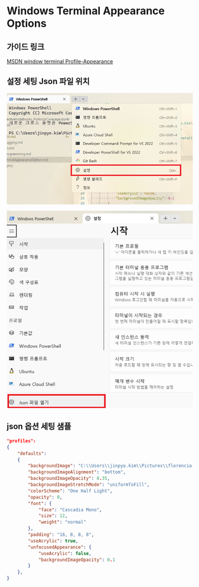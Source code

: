 # Windows Terminal Appearance Options

## 가이드 링크

[MSDN window terminal Profile-Appearance](https://learn.microsoft.com/en-us/windows/terminal/customize-settings/profile-appearance)

## 설정 세팅 Json 파일 위치

![](img/2024-05-16-15-37-13.png)

![](img/2024-05-16-15-38-12.png)

## json 옵션 세팅 샘플

```json
"profiles": 
{
    "defaults": 
    {
        "backgroundImage": "C:\\Users\\jinpyo.kim\\Pictures\\florencia-potter-yxmNWxi3wCo-unsplash.jpg",
        "backgroundImageAlignment": "bottom",
        "backgroundImageOpacity": 0.35,
        "backgroundImageStretchMode": "uniformToFill",
        "colorScheme": "One Half Light",
        "opacity": 0,
        "font": {
            "face": "Cascadia Mono",
            "size": 12,
            "weight": "normal"
        },
        "padding": "16, 8, 8, 8",
        "useAcrylic": true,
        "unfocusedAppearance": {
            "useAcrylic": false,
            "backgroundImageOpacity": 0.1
        }
    },
}
```
